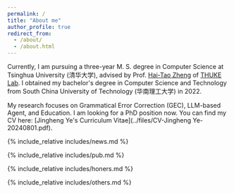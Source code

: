 ```yaml
---
permalink: /
title: "About me"
author_profile: true
redirect_from: 
  - /about/
  - /about.html
---
```


Currently, I am pursuing a three-year M. S. degree in Computer Science at Tsinghua University (清华大学), advised by Prof. [Hai-Tao Zheng](https://scholar.google.com/citations?user=7VPeORoAAAAJ&hl=zh-CN) of [THUKE Lab](https://github.com/THUKElab). I obtained my bachelor's degree in Computer Science and Technology from South China University of Technology (华南理工大学) in 2022.

My research focuses on Grammatical Error Correction (GEC), LLM-based Agent, and Education. I am looking for a PhD position now. You can find my CV here: [Jingheng Ye's Curriculum Vitae](../files/CV-Jingheng Ye-20240801.pdf).


<!-- Include other info -->
{% include_relative includes/news.md %}

{% include_relative includes/pub.md %}

{% include_relative includes/honers.md %}

{% include_relative includes/others.md %}

